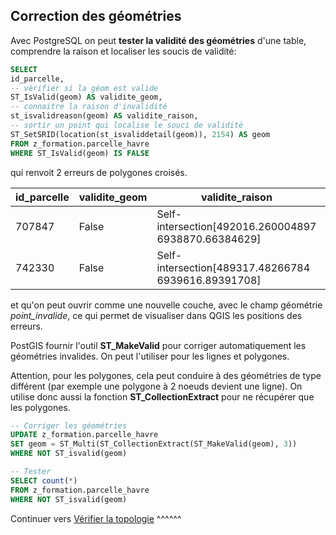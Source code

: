 ## Correction des géométries

Avec PostgreSQL on peut **tester la validité des géométries** d'une table, comprendre la raison et localiser les soucis de validité:


```sql
SELECT
id_parcelle,
-- vérifier si la géom est valide
ST_IsValid(geom) AS validite_geom,
-- connaitre la raison d'invalidité
st_isvalidreason(geom) AS validite_raison,
-- sortir un point qui localise le souci de validité
ST_SetSRID(location(st_isvaliddetail(geom)), 2154) AS geom
FROM z_formation.parcelle_havre
WHERE ST_IsValid(geom) IS FALSE
```

qui renvoit 2 erreurs de polygones croisés.

| id_parcelle | validite_geom | validite_raison                                      | point_invalide                             |
|-------------|---------------|------------------------------------------------------|--------------------------------------------|
| 707847      | False         | Self-intersection[492016.260004897 6938870.66384629] | 010100000041B93E0AC1071E4122757CAA3D785A41 |
| 742330      | False         | Self-intersection[489317.48266784 6939616.89391708]  | 0101000000677A40EE95DD1D41FBEF3539F8785A41 |

et qu'on peut ouvrir comme une nouvelle couche, avec le champ géométrie *point_invalide*, ce qui permet de visualiser dans QGIS les positions des erreurs.

PostGIS fournir l'outil **ST_MakeValid** pour corriger automatiquement les géométries invalides. On peut l'utiliser pour les lignes et polygones.

Attention, pour les polygones, cela peut conduire à des géométries de type différent (par exemple une polygone à 2 noeuds devient une ligne). On utilise donc aussi la fonction **ST_CollectionExtract** pour ne récupérer que les polygones.

```sql
-- Corriger les géométries
UPDATE z_formation.parcelle_havre
SET geom = ST_Multi(ST_CollectionExtract(ST_MakeValid(geom), 3))
WHERE NOT ST_isvalid(geom)

-- Tester
SELECT count(*)
FROM z_formation.parcelle_havre
WHERE NOT ST_isvalid(geom)
```

Continuer vers [Vérifier la topologie](./check_topology.md)
^^^^^^
